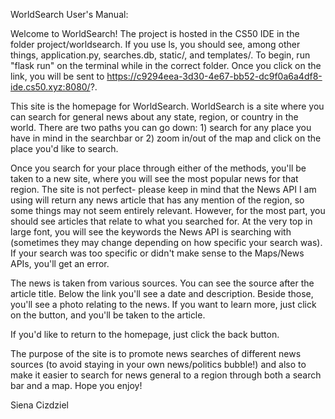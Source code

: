WorldSearch User's Manual:

Welcome to WorldSearch! The project is hosted in the CS50 IDE in the folder project/worldsearch. If you use ls, you should see, among
other things, application.py, searches.db, static/, and templates/. To begin, run "flask run" on the terminal while in the correct folder.
Once you click on the link, you will be sent to https://c9294eea-3d30-4e67-bb52-dc9f0a6a4df8-ide.cs50.xyz:8080/?.

This site is the homepage for WorldSearch. WorldSearch is a site where you can search for general news about any state, region,
or country in the world. There are two paths you can go down: 1) search for any place you have in mind in the searchbar or
2) zoom in/out of the map and click on the place you'd like to search.

Once you search for your place through either of the methods, you'll be taken to a new site, where you will see the most popular news for
that region. The site is not perfect- please keep in mind that the News API I am using will return any news article that has any
mention of the region, so some things may not seem entirely relevant. However, for the most part, you should see articles that relate
to what you searched for. At the very top in large font, you will see the keywords the News API is searching with (sometimes
they may change depending on how specific your search was). If your search was too specific or didn't make sense to the Maps/News APIs,
you'll get an error.

The news is taken from various sources. You can see the source after the article title. Below the link you'll see a date and description.
Beside those, you'll see a photo relating to the news. If you want to learn more, just click on the button, and you'll be taken to the
article.

If you'd like to return to the homepage, just click the back button.

The purpose of the site is to promote news searches of different news sources (to avoid staying in your own news/politics bubble!) and
also to make it easier to search for news general to a region through both a search bar and a map. Hope you enjoy!

Siena Cizdziel